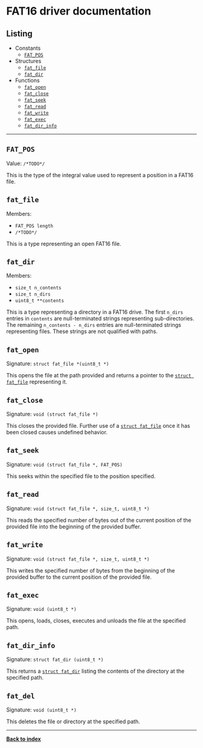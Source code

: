 # FAT16 driver documentation
## Listing
* Constants
  * [`FAT_POS`](#fat_pos)
* Structures
  * [`fat_file`](#fat_file)
  * [`fat_dir`](#fat_dir)
* Functions
  * [`fat_open`](#fat_open)
  * [`fat_close`](#fat_close)
  * [`fat_seek`](#fat_seek)
  * [`fat_read`](#fat_read)
  * [`fat_write`](#fat_write)
  * [`fat_exec`](#fat_exec)
  * [`fat_dir_info`](#fat_dir_info)

---
## `FAT_POS`
Value: `/*TODO*/`

This is the type of the integral value used to represent a position in a FAT16 file.

## `fat_file`
Members:
* `FAT_POS length`
* `/*TODO*/`

This is a type representing an open FAT16 file.

## `fat_dir`
Members:
* `size_t n_contents`
* `size_t n_dirs`
* `uint8_t **contents`

This is a type representing a directory in a FAT16 drive.  The first `n_dirs` entries in `contents` are null-terminated strings representing sub-directories.  The remaining `n_contents - n_dirs` entries are null-terminated strings representing files.  These strings are not qualified with paths.

## `fat_open`
Signature: `struct fat_file *(uint8_t *)`

This opens the file at the path provided and returns a pointer to the [`struct fat_file`](#fat_file) representing it.

## `fat_close`
Signature: `void (struct fat_file *)`

This closes the provided file.  Further use of a [`struct fat_file`](#fat_file) once it has been closed causes undefined behavior.

## `fat_seek`
Signature: `void (struct fat_file *, FAT_POS)`

This seeks within the specified file to the position specified.

## `fat_read`
Signature: `void (struct fat_file *, size_t, uint8_t *)`

This reads the specified number of bytes out of the current position of the provided file into the beginning of the provided buffer.

## `fat_write`
Signature: `void (struct fat_file *, size_t, uint8_t *)`

This writes the specified number of bytes from the beginning of the provided buffer to the current position of the provided file.

## `fat_exec`
Signature: `void (uint8_t *)`

This opens, loads, closes, executes and unloads the file at the specified path.

## `fat_dir_info`
Signature: `struct fat_dir (uint8_t *)`

This returns a [`struct fat_dir`](#fat_dir) listing the contents of the directory at the specified path.

## `fat_del`
Signature: `void (uint8_t *)`

This deletes the file or directory at the specified path.

---
**[Back to index](index)**
